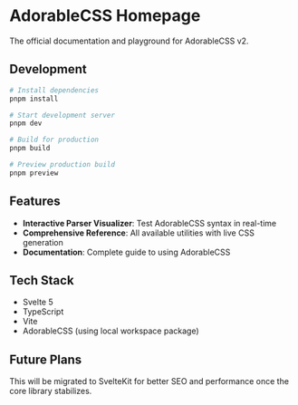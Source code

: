 # AdorableCSS Homepage

The official documentation and playground for AdorableCSS v2.

## Development

```bash
# Install dependencies
pnpm install

# Start development server
pnpm dev

# Build for production
pnpm build

# Preview production build
pnpm preview
```

## Features

- **Interactive Parser Visualizer**: Test AdorableCSS syntax in real-time
- **Comprehensive Reference**: All available utilities with live CSS generation
- **Documentation**: Complete guide to using AdorableCSS

## Tech Stack

- Svelte 5
- TypeScript
- Vite
- AdorableCSS (using local workspace package)

## Future Plans

This will be migrated to SvelteKit for better SEO and performance once the core library stabilizes.